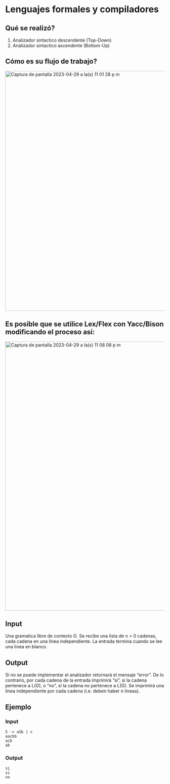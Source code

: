 # Lenguajes formales y compiladores

## Qué se realizó?

1. Analizador sintactico descendente (Top-Down)
2. Analizador sintactico ascendente (Bottom-Up)

## Cómo es su flujo de trabajo?

<img width="758" alt="Captura de pantalla 2023-04-29 a la(s) 11 01 28 p m" src="https://user-images.githubusercontent.com/73514009/235334938-1e745904-001f-4ed0-971d-2c3e3cf4e5e8.png">

## Es posible que se utilice Lex/Flex con Yacc/Bison modificando el proceso así:

<img width="850" alt="Captura de pantalla 2023-04-29 a la(s) 11 08 08 p m" src="https://user-images.githubusercontent.com/73514009/235335081-68e5de7e-76d4-4c8d-8f0a-520d08d9d642.png">

## Input

Una gramatica libre de contexto G. Se recibe una lista de n > 0 cadenas, cada cadena en una linea independiente. La entrada termina cuando se lee una linea en blanco.

## Output

Si no se puede implementar el analizador retornará el mensaje “error”. De lo contrario, por cada cadena de la entrada imprimirá “si”, si la cadena pertenece a L(G), o “no”, si la cadena no pertenece a L(G). Se imprimirá una linea independiente por cada cadena (i.e. deben haber n lineas).

## Ejemplo

### Input
`S -> aSb | c`   
`aacbb`   
`acb`   
`ab`

### Output
`si`   
`si`   
`no`

